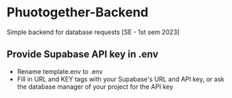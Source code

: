 # Phuotogether-Backend
Simple backend for database requests [SE - 1st sem 2023]

## Provide Supabase API key in .env
- Rename template.env to .env
- Fill in URL and KEY tags with your Supabase's URL and API key, or ask the database manager of your project for the API key
